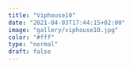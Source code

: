 ```yaml
---
title: "Viphouse10"
date: "2021-04-03T17:44:15+02:00"
image: "gallery/viphouse10.jpg"
color: "#fff"
type: "normal"
draft: false
---
```

